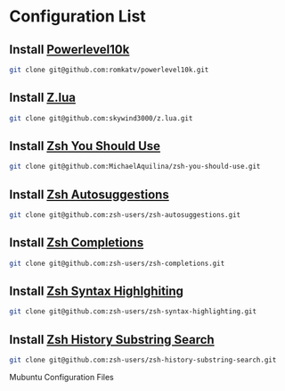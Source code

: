 # Configuration List

## Install [Powerlevel10k](https://github.com/romkatv/powerlevel10k)

```sh
git clone git@github.com:romkatv/powerlevel10k.git
```

## Install [Z.lua](https://github.com/skywind3000/z.lua)

```sh
git clone git@github.com:skywind3000/z.lua.git
```

## Install [Zsh You Should Use](https://github.com/MichaelAquilina/zsh-you-should-use)

```sh
git clone git@github.com:MichaelAquilina/zsh-you-should-use.git
```

## Install [Zsh Autosuggestions](https://github.com/zsh-users/zsh-autosuggestions)

```sh
git clone git@github.com:zsh-users/zsh-autosuggestions.git
```

## Install [Zsh Completions](https://github.com/zsh-users/zsh-completions)

```sh
git clone git@github.com:zsh-users/zsh-completions.git
```

## Install [Zsh Syntax Highlghiting](https://github.com/zsh-users/zsh-syntax-highlighting)

```sh
git clone git@github.com:zsh-users/zsh-syntax-highlighting.git
```

## Install [Zsh History Substring Search](https://github.com/zsh-users/zsh-history-substring-search)

```sh
git clone git@github.com:zsh-users/zsh-history-substring-search.git
```
Mubuntu Configuration Files
